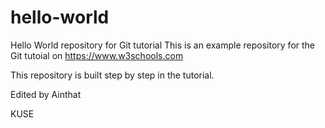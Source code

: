 # hello-world
Hello World repository for Git tutorial
This is an example repository for the Git tutoial on https://www.w3schools.com

This repository is built step by step in the tutorial.

Edited by Ainthat

KUSE